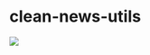 # clean-news-utils

[![](https://jitpack.io/v/ropa1998/clean-news-utils.svg)](https://jitpack.io/#ropa1998/clean-news-utils)